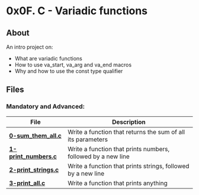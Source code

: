 # 0x0F. C - Variadic functions
## About
An intro project on:
- What are variadic functions
- How to use va_start, va_arg and va_end macros
- Why and how to use the const type qualifier

## Files
### Mandatory and Advanced:
| **File** | **Description** |
|----------|-----------------|
| **[0-sum_them_all.c](0-sum_them_all.c)** | Write a function that returns the sum of all its parameters |
| **[1-print_numbers.c](1-print_numbers.c)** | Write a function that prints numbers, followed by a new line |
| **[2-print_strings.c](2-print_strings.c)** | Write a function that prints strings, followed by a new line |
| **[3-print_all.c](3-print_all.c)** | Write a function that prints anything |
